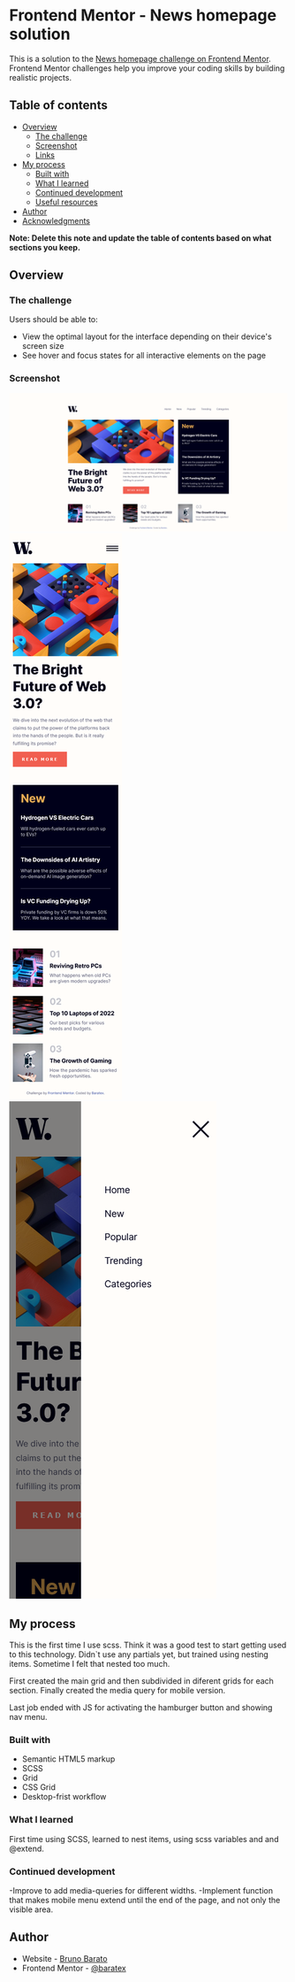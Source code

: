 # Frontend Mentor - News homepage solution

This is a solution to the [News homepage challenge on Frontend Mentor](https://www.frontendmentor.io/challenges/news-homepage-H6SWTa1MFl). Frontend Mentor challenges help you improve your coding skills by building realistic projects. 

## Table of contents

- [Overview](#overview)
  - [The challenge](#the-challenge)
  - [Screenshot](#screenshot)
  - [Links](#links)
- [My process](#my-process)
  - [Built with](#built-with)
  - [What I learned](#what-i-learned)
  - [Continued development](#continued-development)
  - [Useful resources](#useful-resources)
- [Author](#author)
- [Acknowledgments](#acknowledgments)

**Note: Delete this note and update the table of contents based on what sections you keep.**

## Overview

### The challenge

Users should be able to:

- View the optimal layout for the interface depending on their device's screen size
- See hover and focus states for all interactive elements on the page

### Screenshot

![](./screenshot/desktop.png)
![](./screenshot/mobile.png)
![](./screenshot/mobile-menu.png)


## My process

  This is the first time I use scss. Think it was a good test to start getting used to this technology. Didn`t use any partials yet, but trained using nesting items. Sometime I felt that nested too much.

  First created the main grid and then subdivided in diferent grids for each section. Finally created the media query for mobile version.

  Last job ended with JS for activating the hamburger button and showing nav menu.

### Built with

- Semantic HTML5 markup
- SCSS
- Grid 
- CSS Grid
- Desktop-frist workflow


### What I learned

First time using SCSS, learned to nest items, using scss variables and  and @extend. 

### Continued development

-Improve to add media-queries for different widths.
-Implement function that makes mobile menu extend until the end of the page, and not only the visible area.


## Author

- Website - [Bruno Barato](https://github.com/baratex)
- Frontend Mentor - [@baratex](https://www.frontendmentor.io/profile/baratex)